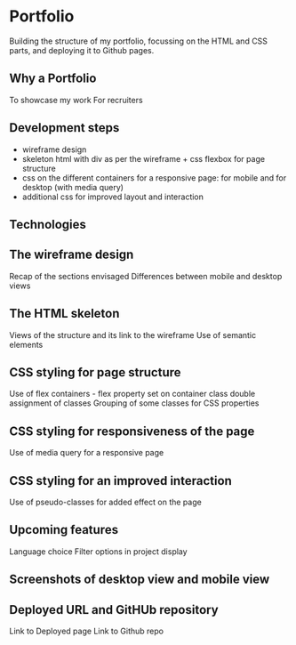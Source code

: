 # Portfolio

Building the structure of my portfolio, focussing on the HTML and CSS parts, and deploying it to Github pages.

## Why a Portfolio

To showcase my work
For recruiters

## Development steps

- wireframe design
- skeleton html with div as per the wireframe + css flexbox for page structure
- css on the different containers for a responsive page: for mobile and for desktop (with media query)
- additional css for improved layout and interaction

## Technologies

## The wireframe design

Recap of the sections envisaged
Differences between mobile and desktop views

## The HTML skeleton

Views of the structure and its link to the wireframe
Use of semantic elements

## CSS styling for page structure

Use of flex containers - flex property set on container class
double assignment of classes
Grouping of some classes for CSS properties

## CSS styling for responsiveness of the page

Use of media query for a responsive page

## CSS styling for an improved interaction

Use of pseudo-classes for added effect on the page

## Upcoming features

Language choice
Filter options in project display

## Screenshots of desktop view and mobile view

## Deployed URL and GitHUb repository

Link to Deployed page
Link to Github repo
